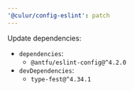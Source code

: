 ```yaml
---
'@culur/config-eslint': patch
---
```


Update dependencies:

- `dependencies`:
  - `@antfu/eslint-config@^4.2.0`
- `devDependencies`:
  - `type-fest@^4.34.1`
